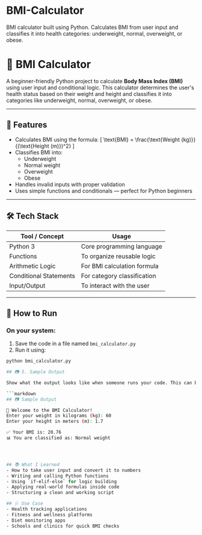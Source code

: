 # BMI-Calculator
BMI calculator built using Python. Calculates BMI from user input and classifies it into health categories: underweight, normal, overweight, or obese.


# 🧮 BMI Calculator

A beginner-friendly Python project to calculate **Body Mass Index (BMI)** using user input and conditional logic. This calculator determines the user's health status based on their weight and height and classifies it into categories like underweight, normal, overweight, or obese.

---

## 📌 Features

- Calculates BMI using the formula:
  \[
  \text{BMI} = \frac{\text{Weight (kg)}}{(\text{Height (m)})^2}
  \]
- Classifies BMI into:
  - Underweight
  - Normal weight
  - Overweight
  - Obese
- Handles invalid inputs with proper validation
- Uses simple functions and conditionals — perfect for Python beginners

---

## 🛠 Tech Stack

| Tool / Concept      | Usage                            |
|---------------------|----------------------------------|
| Python 3            | Core programming language        |
| Functions           | To organize reusable logic       |
| Arithmetic Logic    | For BMI calculation formula      |
| Conditional Statements | For category classification  |
| Input/Output        | To interact with the user        |

---

## 🚀 How to Run

### On your system:
1. Save the code in a file named `bmi_calculator.py`
2. Run it using:
```bash
python bmi_calculator.py

## 📷 5. Sample Output

Show what the output looks like when someone runs your code. This can be a text block or a screenshot (if available).

```markdown
## 📷 Sample Output

🧮 Welcome to the BMI Calculator!  
Enter your weight in kilograms (kg): 60  
Enter your height in meters (m): 1.7  

✅ Your BMI is: 20.76  
📊 You are classified as: Normal weight




## 📚 What I Learned
- How to take user input and convert it to numbers
- Writing and calling Python functions
- Using `if-elif-else` for logic building
- Applying real-world formulas inside code
- Structuring a clean and working script

## 🩺 Use Case
- Health tracking applications
- Fitness and wellness platforms
- Diet monitoring apps
- Schools and clinics for quick BMI checks
